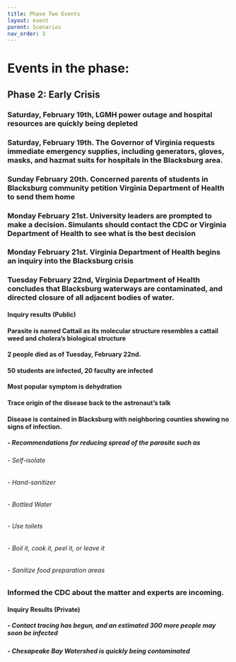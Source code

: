 ```yaml
---
title: Phase Two Events
layout: event
parent: Scenarios
nav_order: 3
---
```

 
# Events in the phase:  

## Phase 2: Early Crisis
###  Saturday, February 19th, LGMH power outage and hospital resources are quickly being depleted
###  Saturday, February 19th. The Governor of Virginia requests immediate emergency supplies, including generators, gloves, masks, and hazmat suits for hospitals in the Blacksburg area. 
###  Sunday February 20th. Concerned parents of students in Blacksburg community petition Virginia Department of Health to send them home
###  Monday February 21st. University leaders are prompted to make a decision. Simulants should contact the CDC or Virginia Department of Health to see what is the best decision
###  Monday February 21st. Virginia Department of Health begins an inquiry into the Blacksburg crisis
###  Tuesday February 22nd, Virginia Department of Health concludes that Blacksburg waterways are contaminated, and directed closure of all adjacent bodies of water. 
#### Inquiry results (Public)
#### Parasite is named Cattail as its molecular structure resembles a cattail weed and cholera’s biological structure
#### 2 people died as of Tuesday, February 22nd. 
#### 50 students are infected, 20 faculty are infected
#### Most popular symptom is dehydration
#### Trace origin of the disease back to the astronaut’s talk
#### Disease is contained in Blacksburg with neighboring counties showing no signs of infection. 
##### - Recommendations for reducing spread of the parasite such as 
######  - Self-isolate
######  - Hand-sanitizer
######  - Bottled Water
######  - Use toilets 
######  - Boil it, cook it, peel it, or leave it
######  - Sanitize food preparation areas 
### Informed the CDC about the matter and experts are incoming. 
#### Inquiry Results (Private)
#####   - Contact tracing has begun, and an estimated 300 more people may soon be infected
#####   - Chesapeake Bay Watershed is quickly being contaminated
